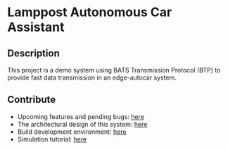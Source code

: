 # Lamppost Autonomous Car Assistant

## Description

This project is a demo system using BATS Transmission Protocol (BTP) to provide fast data transmission in an edge-autocar system. 

## Contribute

- Upcoming features and pending bugs: [here](https://github.com/Vito-Swift/Infra-Autopilot-Assistant/issues)
- The architectural design of this system: [here](https://github.com/Vito-Swift/Infra-Autopilot-Assistant/wiki/System-Architecture)
- Build development environment: [here](https://github.com/Vito-Swift/Infra-Autopilot-Assistant/wiki/Build-dev-environment)
- Simulation tutorial: [here](https://github.com/Vito-Swift/Infra-Autopilot-Assistant/wiki/Simulation)